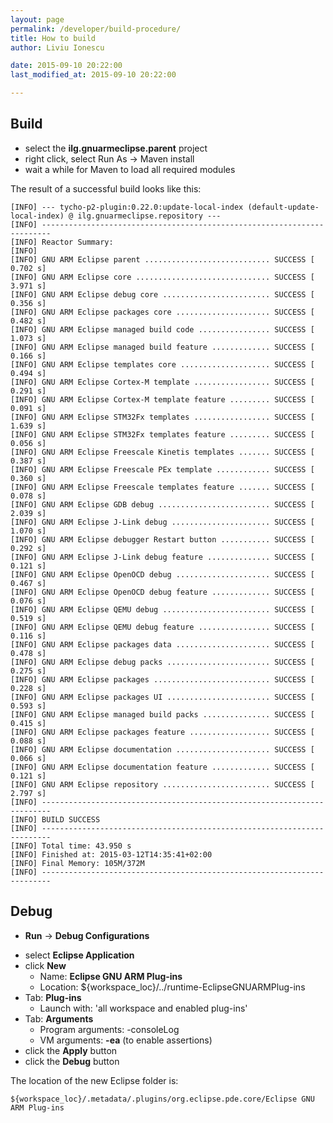 ```yaml
---
layout: page
permalink: /developer/build-procedure/
title: How to build
author: Liviu Ionescu

date: 2015-09-10 20:22:00
last_modified_at: 2015-09-10 20:22:00

---
```


## Build

-   select the **ilg.gnuarmeclipse.parent** project
-   right click, select Run As → Maven install
-   wait a while for Maven to load all required modules

The result of a successful build looks like this:

    [INFO] --- tycho-p2-plugin:0.22.0:update-local-index (default-update-local-index) @ ilg.gnuarmeclipse.repository ---
    [INFO] ------------------------------------------------------------------------
    [INFO] Reactor Summary:
    [INFO]
    [INFO] GNU ARM Eclipse parent ............................ SUCCESS [  0.702 s]
    [INFO] GNU ARM Eclipse core .............................. SUCCESS [  3.971 s]
    [INFO] GNU ARM Eclipse debug core ........................ SUCCESS [  0.356 s]
    [INFO] GNU ARM Eclipse packages core ..................... SUCCESS [  0.482 s]
    [INFO] GNU ARM Eclipse managed build code ................ SUCCESS [  1.073 s]
    [INFO] GNU ARM Eclipse managed build feature ............. SUCCESS [  0.166 s]
    [INFO] GNU ARM Eclipse templates core .................... SUCCESS [  0.494 s]
    [INFO] GNU ARM Eclipse Cortex-M template ................. SUCCESS [  0.291 s]
    [INFO] GNU ARM Eclipse Cortex-M template feature ......... SUCCESS [  0.091 s]
    [INFO] GNU ARM Eclipse STM32Fx templates ................. SUCCESS [  1.639 s]
    [INFO] GNU ARM Eclipse STM32Fx templates feature ......... SUCCESS [  0.056 s]
    [INFO] GNU ARM Eclipse Freescale Kinetis templates ....... SUCCESS [  0.387 s]
    [INFO] GNU ARM Eclipse Freescale PEx template ............ SUCCESS [  0.360 s]
    [INFO] GNU ARM Eclipse Freescale templates feature ....... SUCCESS [  0.078 s]
    [INFO] GNU ARM Eclipse GDB debug ......................... SUCCESS [  2.039 s]
    [INFO] GNU ARM Eclipse J-Link debug ...................... SUCCESS [  1.070 s]
    [INFO] GNU ARM Eclipse debugger Restart button ........... SUCCESS [  0.292 s]
    [INFO] GNU ARM Eclipse J-Link debug feature .............. SUCCESS [  0.121 s]
    [INFO] GNU ARM Eclipse OpenOCD debug ..................... SUCCESS [  0.467 s]
    [INFO] GNU ARM Eclipse OpenOCD debug feature ............. SUCCESS [  0.076 s]
    [INFO] GNU ARM Eclipse QEMU debug ........................ SUCCESS [  0.519 s]
    [INFO] GNU ARM Eclipse QEMU debug feature ................ SUCCESS [  0.116 s]
    [INFO] GNU ARM Eclipse packages data ..................... SUCCESS [  0.478 s]
    [INFO] GNU ARM Eclipse debug packs ....................... SUCCESS [  0.275 s]
    [INFO] GNU ARM Eclipse packages .......................... SUCCESS [  0.228 s]
    [INFO] GNU ARM Eclipse packages UI ....................... SUCCESS [  0.593 s]
    [INFO] GNU ARM Eclipse managed build packs ............... SUCCESS [  0.415 s]
    [INFO] GNU ARM Eclipse packages feature .................. SUCCESS [  0.088 s]
    [INFO] GNU ARM Eclipse documentation ..................... SUCCESS [  0.066 s]
    [INFO] GNU ARM Eclipse documentation feature ............. SUCCESS [  0.121 s]
    [INFO] GNU ARM Eclipse repository ........................ SUCCESS [  2.797 s]
    [INFO] ------------------------------------------------------------------------
    [INFO] BUILD SUCCESS
    [INFO] ------------------------------------------------------------------------
    [INFO] Total time: 43.950 s
    [INFO] Finished at: 2015-03-12T14:35:41+02:00
    [INFO] Final Memory: 105M/372M
    [INFO] ------------------------------------------------------------------------

## Debug

-   **Run** → **Debug Configurations**
  * select **Eclipse Application**
  * click **New**
    * Name: **Eclipse GNU ARM Plug-ins**
    * Location: ${workspace_loc}/../runtime-EclipseGNUARMPlug-ins
  * Tab: **Plug-ins**
    * Launch with: 'all workspace and enabled plug-ins'
  * Tab: **Arguments**
    * Program arguments: -consoleLog
    * VM arguments: **-ea** (to enable assertions)
  * click the **Apply** button
  * click the **Debug** button

The location of the new Eclipse folder is:

    ${workspace_loc}/.metadata/.plugins/org.eclipse.pde.core/Eclipse GNU ARM Plug-ins
